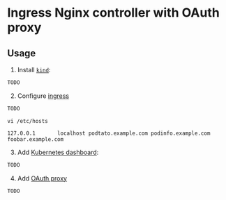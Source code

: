 # Ingress Nginx controller with OAuth proxy

## Usage

1. Install [`kind`](https://kind.sigs.k8s.io/docs/user/quick-start/):
```bash
TODO
```
2. Configure [ingress](https://kind.sigs.k8s.io/docs/user/ingress)
```bash
TODO
```

```
vi /etc/hosts
```

```
127.0.0.1       localhost podtato.example.com podinfo.example.com foobar.example.com
```
3. Add [Kubernetes dashboard](https://kubernetes.io/docs/tasks/access-application-cluster/web-ui-dashboard/):
```bash
TODO
```
4. Add [OAuth proxy](https://kubernetes.github.io/ingress-nginx/examples/auth/oauth-external-auth/)
```bash
TODO
```
